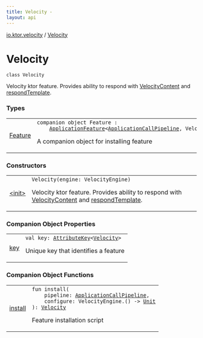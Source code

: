 ```yaml
---
title: Velocity - 
layout: api
---
```


<div class='api-docs-breadcrumbs'><a href="../index.html">io.ktor.velocity</a> / <a href="./index.html">Velocity</a></div>

# Velocity

<div class="signature"><code><span class="keyword">class </span><span class="identifier">Velocity</span></code></div>

Velocity ktor feature. Provides ability to respond with <a href="../-velocity-content/index.html">VelocityContent</a> and <a href="../respond-template.html">respondTemplate</a>.

### Types

<table class="api-docs-table">
<tbody>
<tr>
<td markdown="1">

<a href="-feature/index.html">Feature</a>


</td>
<td markdown="1">
<div class="signature"><code><span class="keyword">companion</span> <span class="keyword">object </span><span class="identifier">Feature</span>&nbsp;<span class="symbol">:</span>&nbsp;<br/>&nbsp;&nbsp;&nbsp;&nbsp;<a href="../../io.ktor.application/-application-feature/index.html"><span class="identifier">ApplicationFeature</span></a><span class="symbol">&lt;</span><a href="../../io.ktor.application/-application-call-pipeline/index.html"><span class="identifier">ApplicationCallPipeline</span></a><span class="symbol">,</span>&nbsp;<span class="identifier">VelocityEngine</span><span class="symbol">,</span>&nbsp;<a href="./index.md"><span class="identifier">Velocity</span></a><span class="symbol">&gt;</span></code></div>

A companion object for installing feature


</td>
</tr>
</tbody>
</table>

### Constructors

<table class="api-docs-table">
<tbody>
<tr>
<td markdown="1">

<a href="-init-.html">&lt;init&gt;</a>


</td>
<td markdown="1">
<div class="signature"><code><span class="identifier">Velocity</span><span class="symbol">(</span><span class="parameterName" id="io.ktor.velocity.Velocity$<init>(org.apache.velocity.app.VelocityEngine)/engine">engine</span><span class="symbol">:</span>&nbsp;<span class="identifier">VelocityEngine</span><span class="symbol">)</span></code></div>

Velocity ktor feature. Provides ability to respond with <a href="../-velocity-content/index.html">VelocityContent</a> and <a href="../respond-template.html">respondTemplate</a>.


</td>
</tr>
</tbody>
</table>

### Companion Object Properties

<table class="api-docs-table">
<tbody>
<tr>
<td markdown="1">

<a href="key.html">key</a>


</td>
<td markdown="1">
<div class="signature"><code><span class="keyword">val </span><span class="identifier">key</span><span class="symbol">: </span><a href="../../io.ktor.util/-attribute-key/index.html"><span class="identifier">AttributeKey</span></a><span class="symbol">&lt;</span><a href="./index.md"><span class="identifier">Velocity</span></a><span class="symbol">&gt;</span></code></div>

Unique key that identifies a feature


</td>
</tr>
</tbody>
</table>

### Companion Object Functions

<table class="api-docs-table">
<tbody>
<tr>
<td markdown="1">

<a href="install.html">install</a>


</td>
<td markdown="1">
<div class="signature"><code><span class="keyword">fun </span><span class="identifier">install</span><span class="symbol">(</span><br/>&nbsp;&nbsp;&nbsp;&nbsp;<span class="parameterName" id="io.ktor.velocity.Velocity.Feature$install(io.ktor.application.ApplicationCallPipeline, kotlin.Function1((org.apache.velocity.app.VelocityEngine, kotlin.Unit)))/pipeline">pipeline</span><span class="symbol">:</span>&nbsp;<a href="../../io.ktor.application/-application-call-pipeline/index.html"><span class="identifier">ApplicationCallPipeline</span></a><span class="symbol">, </span><br/>&nbsp;&nbsp;&nbsp;&nbsp;<span class="parameterName" id="io.ktor.velocity.Velocity.Feature$install(io.ktor.application.ApplicationCallPipeline, kotlin.Function1((org.apache.velocity.app.VelocityEngine, kotlin.Unit)))/configure">configure</span><span class="symbol">:</span>&nbsp;<span class="identifier">VelocityEngine</span><span class="symbol">.</span><span class="symbol">(</span><span class="symbol">)</span>&nbsp;<span class="symbol">-&gt;</span>&nbsp;<a href="https://kotlinlang.org/api/latest/jvm/stdlib/kotlin/-unit/index.html"><span class="identifier">Unit</span></a><br/><span class="symbol">)</span><span class="symbol">: </span><a href="./index.md"><span class="identifier">Velocity</span></a></code></div>

Feature installation script


</td>
</tr>
</tbody>
</table>
